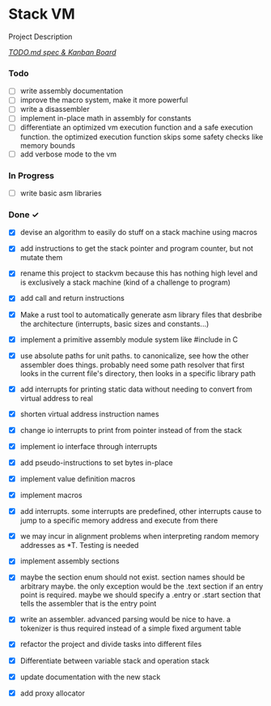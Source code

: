 # Stack VM

Project Description

<em>[TODO.md spec & Kanban Board](https://bit.ly/3fCwKfM)</em>

### Todo

- [ ] write assembly documentation  
- [ ] improve the macro system, make it more powerful  
- [ ] write a disassembler  
- [ ] implement in-place math in assembly for constants  
- [ ] differentiate an optimized vm execution function and a safe execution function. the optimized execution function skips some safety checks like memory bounds  
- [ ] add verbose mode to the vm  

### In Progress

- [ ] write basic asm libraries  

### Done ✓

- [x] devise an algorithm to easily do stuff on a stack machine using macros  
- [x] add instructions to get the stack pointer and program counter, but not mutate them  
- [x] rename this project to stackvm because this has nothing high level and is exclusively a stack machine (kind of a challenge to program)  
- [x] add call and return instructions  
- [x] Make a rust tool to automatically generate asm library files that desbribe the architecture (interrupts, basic sizes and constants...)  
- [x] implement a primitive assembly module system like #include in C  
- [x] use absolute paths for unit paths. to canonicalize, see how the other assembler does things. probably need some path resolver that first looks in the current file's directory, then looks in a specific library path  
- [x] add interrupts for printing static data without needing to convert from virtual address to real  
- [x] shorten virtual address instruction names  
- [x] change io interrupts to print from pointer instead of from the stack  
- [x] implement io interface through interrupts  
- [x] add pseudo-instructions to set bytes in-place  
- [x] implement value definition macros  
- [x] implement macros  
- [x] add interrupts. some interrupts are predefined, other interrupts cause to jump to a specific memory address and execute from there  
- [x] we may incur in alignment problems when interpreting random memory addresses as *T. Testing is needed  
- [x] implement assembly sections  
- [x] maybe the section enum should not exist. section names should be arbitrary maybe. the only exception would be the .text section if an entry point is required. maybe we should specify a .entry or .start section that tells the assembler that is the entry point  
- [x] write an assembler. advanced parsing would be nice to have. a tokenizer is thus required instead of a simple fixed argument table  
- [x] refactor the project and divide tasks into different files  
- [x] Differentiate between variable stack and operation stack  
- [x] update documentation with the new stack  
- [x] add proxy allocator  

